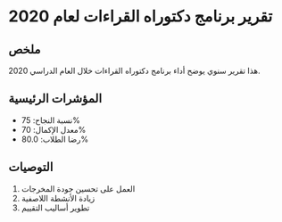 # تقرير برنامج دكتوراه القراءات لعام 2020

## ملخص

هذا تقرير سنوي يوضح أداء برنامج دكتوراه القراءات خلال العام الدراسي 2020.

## المؤشرات الرئيسية

- نسبة النجاح: 75%
- معدل الإكمال: 70%
- رضا الطلاب: 80.0%

## التوصيات

1. العمل على تحسين جودة المخرجات
2. زيادة الأنشطة اللاصفية
3. تطوير أساليب التقييم
